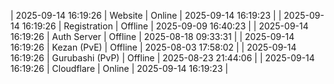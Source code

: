 | 2025-09-14 16:19:26 | Website | Online | 2025-09-14 16:19:23 |
| 2025-09-14 16:19:26 | Registration | Offline | 2025-09-09 16:40:23 |
| 2025-09-14 16:19:26 | Auth Server | Offline | 2025-08-18 09:33:31 |
| 2025-09-14 16:19:26 | Kezan (PvE) | Offline | 2025-08-03 17:58:02 |
| 2025-09-14 16:19:26 | Gurubashi (PvP) | Offline | 2025-08-23 21:44:06 |
| 2025-09-14 16:19:26 | Cloudflare | Online | 2025-09-14 16:19:23 |
